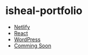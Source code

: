 # isheal-portfolio

- [Netlify](https://isheal.netlify.com)
- [React](https://babymimo.github.io/MimoPortfolio)
- [WordPress](https://isheal.net)
- [Comming Soon](http://isheal.com)
